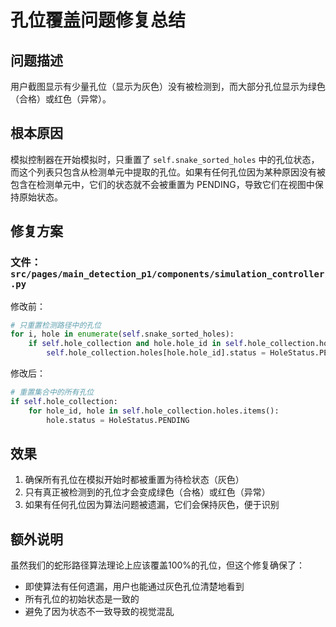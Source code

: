 # 孔位覆盖问题修复总结

## 问题描述
用户截图显示有少量孔位（显示为灰色）没有被检测到，而大部分孔位显示为绿色（合格）或红色（异常）。

## 根本原因
模拟控制器在开始模拟时，只重置了 `self.snake_sorted_holes` 中的孔位状态，而这个列表只包含从检测单元中提取的孔位。如果有任何孔位因为某种原因没有被包含在检测单元中，它们的状态就不会被重置为 PENDING，导致它们在视图中保持原始状态。

## 修复方案

### 文件：`src/pages/main_detection_p1/components/simulation_controller.py`

修改前：
```python
# 只重置检测路径中的孔位
for i, hole in enumerate(self.snake_sorted_holes):
    if self.hole_collection and hole.hole_id in self.hole_collection.holes:
        self.hole_collection.holes[hole.hole_id].status = HoleStatus.PENDING
```

修改后：
```python
# 重置集合中的所有孔位
if self.hole_collection:
    for hole_id, hole in self.hole_collection.holes.items():
        hole.status = HoleStatus.PENDING
```

## 效果
1. 确保所有孔位在模拟开始时都被重置为待检状态（灰色）
2. 只有真正被检测到的孔位才会变成绿色（合格）或红色（异常）
3. 如果有任何孔位因为算法问题被遗漏，它们会保持灰色，便于识别

## 额外说明
虽然我们的蛇形路径算法理论上应该覆盖100%的孔位，但这个修复确保了：
- 即使算法有任何遗漏，用户也能通过灰色孔位清楚地看到
- 所有孔位的初始状态是一致的
- 避免了因为状态不一致导致的视觉混乱